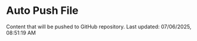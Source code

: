 # Auto Push File

Content that will be pushed to GitHub repository.
Last updated: 07/06/2025, 08:51:19 AM